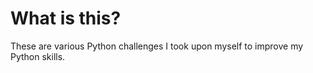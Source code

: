 # What is this?

These are various Python challenges I took upon myself to improve my Python skills. 
